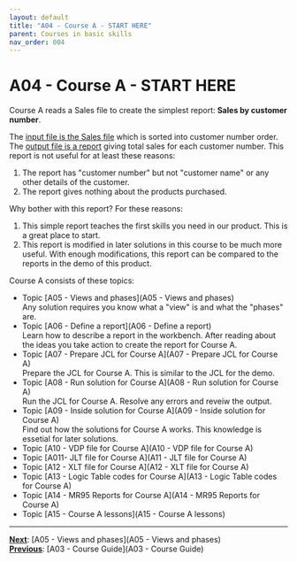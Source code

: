 ```yaml
---
layout: default
title: "A04 - Course A - START HERE"
parent: Courses in basic skills
nav_order: 004
---
```


# A04 - Course A - START HERE

Course A reads a Sales file to create the simplest report: **Sales by customer number**.  

The <u>input file is the Sales file</u> which is sorted into customer number order.  
The <u>output file is a report</u> giving total sales for each customer number.
This report is not useful for at least these reasons:  
1.  The report has "customer number" but not "customer name" or any other details of the customer.
1.  The report gives nothing about the products purchased.

Why bother with this report?  For these reasons:  
1.  This simple report teaches the first skills you need in our product.  This is a great place to start.
1.  This report is modified in later solutions in this course to be much more useful.  With enough modifications, this report can be compared to the reports in the demo of this product.

Course A consists of these topics:

- Topic [A05 - Views and phases](A05 - Views and phases)  
  Any solution requires you know what a "view" is and what the "phases" are.  
- Topic [A06 - Define a report](A06 - Define a report)  
  Learn how to describe a report in the workbench.  After reading about the ideas you take action to create the report for Course A.  
- Topic [A07 - Prepare JCL for Course A](A07 - Prepare JCL for Course A)  
  Prepare the JCL for Course A.  This is similar to the JCL for the demo.  
- Topic [A08 - Run solution for Course A](A08 - Run solution for Course A)  
  Run the JCL for Course A.  Resolve any errors and reveiw the output.  
- Topic [A09 - Inside solution for Course A](A09 - Inside solution for Course A)  
  Find out how the solutions for Course A works.  This knowledge is essetial for later solutions.  
- Topic [A10 - VDP file for Course A](A10 - VDP file for Course A)  
- Topic [A011- JLT file for Course A](A11 - JLT file for Course A)  
- Topic [A12 - XLT file for Course A](A12 - XLT file for Course A)  
- Topic [A13 - Logic Table codes for Course A](A13 - Logic Table codes for Course A)  
- Topic [A14 - MR95 Reports for Course A](A14 - MR95 Reports for Course A)  
- Topic [A15 - Course A lessons](A15 - Course A lessons)  

---
**<u>Next</u>**: [A05 - Views and phases](A05 - Views and phases)   
**<u>Previous</u>**: [A03 - Course Guide](A03 - Course Guide)  

